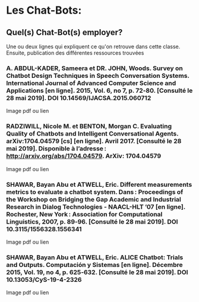 # Les Chat-Bots:

## Quel(s) Chat-Bot(s) employer?

Une ou deux lignes qui expliquent ce qu'on retrouve dans cette classe. Ensuite, publication des différentes ressources trouvées

### A. ABDUL-KADER, Sameera et DR. JOHN, Woods. Survey on Chatbot Design Techniques in Speech Conversation Systems. International Journal of Advanced Computer Science and Applications [en ligne]. 2015, Vol. 6, no 7, p. 72‑80. [Consulté le 28 mai 2019]. DOI 10.14569/IJACSA.2015.060712

Image pdf ou lien

### RADZIWILL, Nicole M. et BENTON, Morgan C. Evaluating Quality of Chatbots and Intelligent Conversational Agents. arXiv:1704.04579 [cs] [en ligne]. Avril 2017. [Consulté le 28 mai 2019]. Disponible à l’adresse : http://arxiv.org/abs/1704.04579. ArXiv: 1704.04579

Image pdf ou lien

### SHAWAR, Bayan Abu et ATWELL, Eric. Different measurements metrics to evaluate a chatbot system. Dans : Proceedings of the Workshop on Bridging the Gap Academic and Industrial Research in Dialog Technologies - NAACL-HLT ’07 [en ligne]. Rochester, New York : Association for Computational Linguistics, 2007, p. 89‑96. [Consulté le 28 mai 2019]. DOI 10.3115/1556328.1556341

Image pdf ou lien

### SHAWAR, Bayan Abu et ATWELL, Eric. ALICE Chatbot: Trials and Outputs. Computación y Sistemas [en ligne]. Décembre 2015, Vol. 19, no 4, p. 625‑632. [Consulté le 28 mai 2019]. DOI 10.13053/CyS-19-4-2326

Image pdf ou lien

